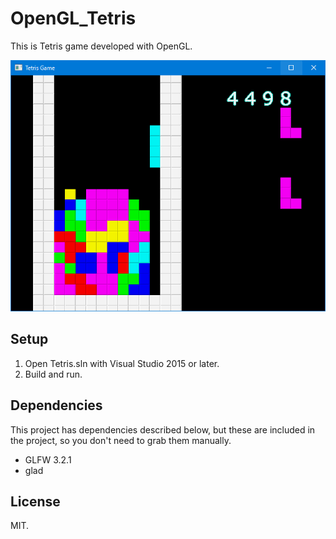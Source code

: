 # OpenGL_Tetris
This is Tetris game developed with OpenGL.

![Tetris Game](img/ss.png)

## Setup
1. Open Tetris.sln with Visual Studio 2015 or later.
2. Build and run.

## Dependencies
This project has dependencies described below, but these are included in the project, so you don't need to grab them manually.

* GLFW 3.2.1
* glad

## License
MIT.